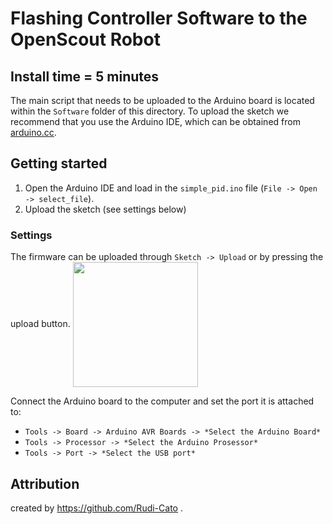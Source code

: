 # Flashing Controller Software to the OpenScout Robot

## Install time = 5 minutes

The main script that needs to be uploaded to the Arduino board is located within the `Software` folder of this directory. To upload the sketch we recommend that you use the Arduino IDE, which can be obtained from [arduino.cc](https://www.arduino.cc/en/software).

## Getting started

1. Open the Arduino IDE and load in the `simple_pid.ino` file (`File -> Open -> select_file`).
1. Upload the sketch (see settings below)

### Settings

The firmware can be uploaded through `Sketch -> Upload` or by pressing the upload button.
<img align="center" width="200" src="../Documentation/Images/upload.png" />

Connect the Arduino board to the computer and set the port it is attached to:
  
- `Tools -> Board -> Arduino AVR Boards -> *Select the Arduino Board*`
- `Tools -> Processor -> *Select the Arduino Prosessor*`
- `Tools -> Port -> *Select the USB port*`


## Attribution

created by https://github.com/Rudi-Cato .
